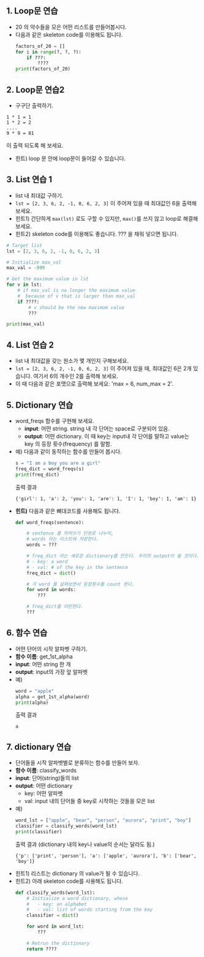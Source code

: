 
## 1. Loop문 연습
- 20 의 약수들을 모은 어떤 리스트를 만들어봅시다.
- 다음과 같은 skeleton code를 이용해도 됩니다.
	```python
	factors_of_20 = []
	for i in range(?, ?, ?):
	    if ???:
	        ????
	print(factors_of_20)
	```

## 2. Loop문 연습2
- 구구단 출력하기.
```
1 * 1 = 1
1 * 2 = 2
....
9 * 9 = 81
```
이 출력 되도록 해 보세요.

- 힌트) loop 문 안에 loop문이 들어갈 수 있습니다.

## 3. List 연습 1
- list 내 최대값 구하기. 
- `lst = [2, 3, 6, 2, -1, 0, 6, 2, 3]` 이 주어져 있을 때 최대값인 6을 출력해보세요.
- 힌트1) 간단하게 `max(lst)` 로도 구할 수 있지만, `max()`를 쓰지 않고 loop로 해결해 보세요.
- 힌트2) skeleton code를 이용해도 좋습니다. ??? 을 채워 넣으면 됩니다.

```python
# Target list
lst = [2, 3, 6, 2, -1, 0, 6, 2, 3]

# Initialize max_val
max_val = -999

# Get the maximum value in lst
for v in lst:
    # if max_val is no longer the maximum value
    #  because of v that is larger than max_val
    if ????: 
        # v should be the new maximum value
        ???

print(max_val)
```

## 4. List 연습 2
- list 내 최대값을 갖는 원소가 몇 개인지 구해보세요.
- `lst = [2, 3, 6, 2, -1, 0, 6, 2, 3]` 이 주어져 있을 때, 최대값인 6은 2개 있습니다. 여기서 6의 개수인 2를 출력해 보세요.
- 이 때 다음과 같은 포맷으로 출력해 보세요: 'max = 6, num_max = 2'.

## 5. Dictionary 연습
- word_freqs 함수를 구현해 보세요.
    - **input**: 어떤 string. string 내 각 단어는 space로 구분되어 있음.
    - **output**: 어떤 dictionary. 이 때 key는 input내 각 단어를 말하고 value는 key 의 등장 횟수(frequency) 를 말함.
- 예) 다음과 같이 동작하는 함수를 만들어 봅시다.
    ```python
    s = "I am a boy you are a girl"
    freq_dict = word_freqs(s)
    print(freq_dict)
    ```
    출력 결과
    ```
    {'girl': 1, 'a': 2, 'you': 1, 'are': 1, 'I': 1, 'boy': 1, 'am': 1}
    ```
- **힌트)** 다음과 같은 뼈대코드를 사용해도 됩니다.
    ```python
    def word_freqs(sentence):

        # sentence 를 띄어쓰기 단위로 나누어, 
        # words 라는 리스트에 저장한다.
        words = ???

        # freq_dict 라는 새로운 dictionary를 만든다. 우리의 output이 될 것이다.
        # - key: a word
        # - val: # of the key in the sentence
        freq_dict = dict()

        # 각 word 를 살펴보면서 등장횟수를 count 한다.
        for word in words:
        	???

        # freq_dict를 리턴한다.
        ???
    ```

## 6. 함수 연습
- 어떤 단어의 시작 알파벳 구하기.
- **함수 이름**: get_1st_alpha
- **input**: 어떤 string 한 개
- **output**: input의 가장 앞 알파벳
- 예) 
    ```python
    word = "apple"
    alpha = get_1st_alpha(word)
    print(alpha)
    ```
    출력 결과
    ```
    a
    ```

## 7. dictionary 연습
- 단어들을 시작 알파벳별로 분류하는 함수를 만들어 보자.
- **함수 이름**: classify_words
- **input**: 단어(string)들의 list
- **output**: 어떤 dictionary
    - key: 어떤 알파벳
    - val: input 내의 단어들 중 key로 시작하는 것들을 모은 list
- 예)
    ```python 
    word_lst = ["apple", "bear", "person", "aurora", "print", "boy"]
    classifier = classify_words(word_lst)
    print(classifier)
    ```
    출력 결과 (dictionary 내의 key나 value의 순서는 달라도 됨.)
    ```
    {'p': ['print', 'person'], 'a': ['apple', 'aurora'], 'b': ['bear', 'boy']}
    ```
- 힌트1) 리스트는 dictionary 의 value가 될 수 있습니다.
- 힌트2) 아래 skeleton code를 사용해도 됩니다.
    ```python
    def classify_words(word_lst):
        # Initialize a word dictionary, whose
        #   - key: an alphabet
        #   - val: list of words starting from the key
        classifier = dict()

        for word in word_lst:
            ???

        # Retrun the dictionary
        return ????
    ```
